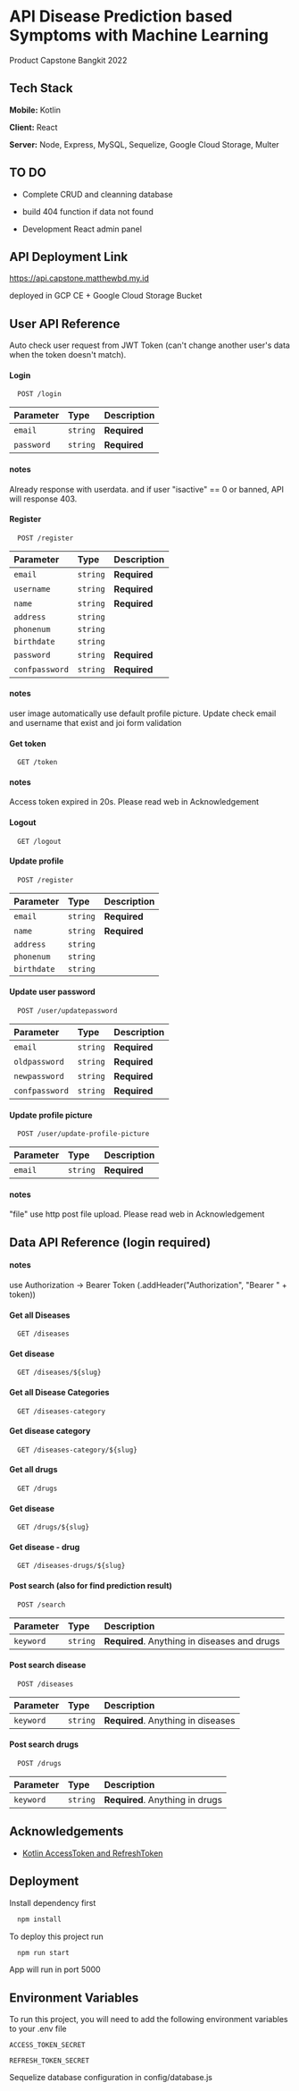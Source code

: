 # API Disease Prediction based Symptoms with Machine Learning

Product Capstone Bangkit 2022

## Tech Stack

**Mobile:** Kotlin

**Client:** React

**Server:** Node, Express, MySQL, Sequelize, Google Cloud Storage, Multer

## TO DO

- Complete CRUD and cleanning database

- build 404 function if data not found

- Development React admin panel

## API Deployment Link

https://api.capstone.matthewbd.my.id

deployed in GCP CE + Google Cloud Storage Bucket

## User API Reference

Auto check user request from JWT Token (can't change another user's data when the token doesn't match).

#### Login

```http
  POST /login
```

| Parameter  | Type     | Description  |
| :--------- | :------- | :----------- |
| `email`    | `string` | **Required** |
| `password` | `string` | **Required** |

#### notes

Already response with userdata. and if user "isactive" == 0 or banned, API will response 403.

#### Register

```http
  POST /register
```

| Parameter      | Type     | Description  |
| :------------- | :------- | :----------- |
| `email`        | `string` | **Required** |
| `username`     | `string` | **Required** |
| `name`         | `string` | **Required** |
| `address`      | `string` |              |
| `phonenum`     | `string` |              |
| `birthdate`    | `string` |              |
| `password`     | `string` | **Required** |
| `confpassword` | `string` | **Required** |

#### notes

user image automatically use default profile picture. Update check email and username that exist and joi form validation

#### Get token

```http
  GET /token
```

#### notes

Access token expired in 20s. Please read web in Acknowledgement

#### Logout

```http
  GET /logout
```

#### Update profile

```http
  POST /register
```

| Parameter   | Type     | Description  |
| :---------- | :------- | :----------- |
| `email`     | `string` | **Required** |
| `name`      | `string` | **Required** |
| `address`   | `string` |              |
| `phonenum`  | `string` |              |
| `birthdate` | `string` |              |

#### Update user password

```http
  POST /user/updatepassword
```

| Parameter      | Type     | Description  |
| :------------- | :------- | :----------- |
| `email`        | `string` | **Required** |
| `oldpassword`  | `string` | **Required** |
| `newpassword`  | `string` | **Required** |
| `confpassword` | `string` | **Required** |

#### Update profile picture

```http
  POST /user/update-profile-picture
```

| Parameter | Type     | Description  |
| :-------- | :------- | :----------- |
| `email`   | `string` | **Required** |

#### notes

"file" use http post file upload. Please read web in Acknowledgement

## Data API Reference (login required)

#### notes

use Authorization -> Bearer Token
(.addHeader("Authorization", "Bearer " + token))

#### Get all Diseases

```http
  GET /diseases
```

#### Get disease

```http
  GET /diseases/${slug}
```

#### Get all Disease Categories

```http
  GET /diseases-category
```

#### Get disease category

```http
  GET /diseases-category/${slug}
```

#### Get all drugs

```http
  GET /drugs
```

#### Get disease

```http
  GET /drugs/${slug}
```

#### Get disease - drug

```http
  GET /diseases-drugs/${slug}
```

#### Post search (also for find prediction result)

```http
  POST /search
```

| Parameter | Type     | Description                                  |
| :-------- | :------- | :------------------------------------------- |
| `keyword` | `string` | **Required**. Anything in diseases and drugs |

#### Post search disease

```http
  POST /diseases
```

| Parameter | Type     | Description                        |
| :-------- | :------- | :--------------------------------- |
| `keyword` | `string` | **Required**. Anything in diseases |

#### Post search drugs

```http
  POST /drugs
```

| Parameter | Type     | Description                     |
| :-------- | :------- | :------------------------------ |
| `keyword` | `string` | **Required**. Anything in drugs |

## Acknowledgements

- [Kotlin AccessToken and RefreshToken ](https://stackoverflow.com/questions/22450036/refreshing-oauth-token-using-retrofit-without-modifying-all-calls)

## Deployment

Install dependency first

```bash
  npm install
```

To deploy this project run

```bash
  npm run start
```

App will run in port 5000

## Environment Variables

To run this project, you will need to add the following environment variables to your .env file

`ACCESS_TOKEN_SECRET`

`REFRESH_TOKEN_SECRET`

Sequelize database configuration in config/database.js
